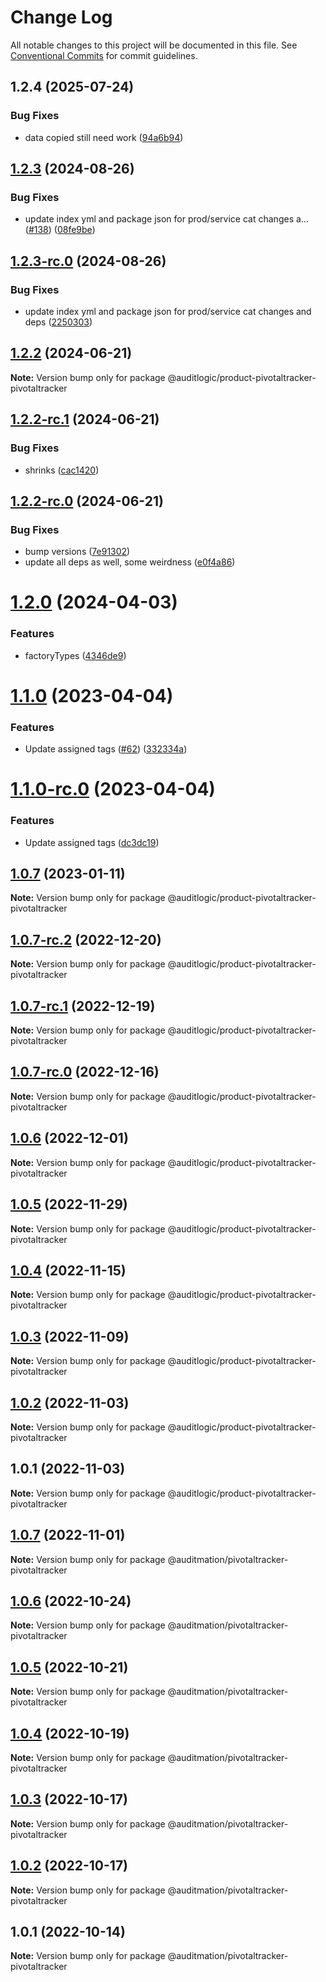 # Change Log

All notable changes to this project will be documented in this file.
See [Conventional Commits](https://conventionalcommits.org) for commit guidelines.

## 1.2.4 (2025-07-24)


### Bug Fixes

* data copied still need work ([94a6b94](https://github.com/zerobias-org/product/commit/94a6b942fb0516367548599d739529536132755a))





## [1.2.3](https://github.com/auditlogic/product/compare/@auditlogic/product-pivotaltracker-pivotaltracker@1.2.2...@auditlogic/product-pivotaltracker-pivotaltracker@1.2.3) (2024-08-26)


### Bug Fixes

* update index yml and package json for prod/service cat changes a… ([#138](https://github.com/auditlogic/product/issues/138)) ([08fe9be](https://github.com/auditlogic/product/commit/08fe9beb1c8457462a19bc69caa02e6212d97e1a))





## [1.2.3-rc.0](https://github.com/auditlogic/product/compare/@auditlogic/product-pivotaltracker-pivotaltracker@1.2.2...@auditlogic/product-pivotaltracker-pivotaltracker@1.2.3-rc.0) (2024-08-26)


### Bug Fixes

* update index yml and package json for prod/service cat changes and deps ([2250303](https://github.com/auditlogic/product/commit/225030363a363608240135b7ebed386b28f01e4b))





## [1.2.2](https://github.com/auditlogic/product/compare/@auditlogic/product-pivotaltracker-pivotaltracker@1.2.2-rc.1...@auditlogic/product-pivotaltracker-pivotaltracker@1.2.2) (2024-06-21)

**Note:** Version bump only for package @auditlogic/product-pivotaltracker-pivotaltracker





## [1.2.2-rc.1](https://github.com/auditlogic/product/compare/@auditlogic/product-pivotaltracker-pivotaltracker@1.2.2-rc.0...@auditlogic/product-pivotaltracker-pivotaltracker@1.2.2-rc.1) (2024-06-21)


### Bug Fixes

* shrinks ([cac1420](https://github.com/auditlogic/product/commit/cac14200fefcd8183ab69fe89a47bd3f70f563e9))





## [1.2.2-rc.0](https://github.com/auditlogic/product/compare/@auditlogic/product-pivotaltracker-pivotaltracker@1.2.0...@auditlogic/product-pivotaltracker-pivotaltracker@1.2.2-rc.0) (2024-06-21)


### Bug Fixes

* bump versions ([7e91302](https://github.com/auditlogic/product/commit/7e913023b8b312150ed7762c32fbbe616be71de5))
* update all deps as well, some weirdness ([e0f4a86](https://github.com/auditlogic/product/commit/e0f4a864714e2d3de6bbf3da014d5312fe53be2f))





# [1.2.0](https://github.com/auditlogic/product/compare/@auditlogic/product-pivotaltracker-pivotaltracker@1.1.0...@auditlogic/product-pivotaltracker-pivotaltracker@1.2.0) (2024-04-03)


### Features

* factoryTypes ([4346de9](https://github.com/auditlogic/product/commit/4346de92693aee892fccf725338ffc7b80ab182b))





# [1.1.0](https://github.com/auditlogic/product/compare/@auditlogic/product-pivotaltracker-pivotaltracker@1.0.7...@auditlogic/product-pivotaltracker-pivotaltracker@1.1.0) (2023-04-04)


### Features

* Update assigned tags ([#62](https://github.com/auditlogic/product/issues/62)) ([332334a](https://github.com/auditlogic/product/commit/332334ac1b4a57ff812914e70573c91539a06bf4))





# [1.1.0-rc.0](https://github.com/auditlogic/product/compare/@auditlogic/product-pivotaltracker-pivotaltracker@1.0.7...@auditlogic/product-pivotaltracker-pivotaltracker@1.1.0-rc.0) (2023-04-04)


### Features

* Update assigned tags ([dc3dc19](https://github.com/auditlogic/product/commit/dc3dc19fc1eed87cbc16dbdcf7131bf46ffcfbb7))





## [1.0.7](https://github.com/auditlogic/product/compare/@auditlogic/product-pivotaltracker-pivotaltracker@1.0.7-rc.2...@auditlogic/product-pivotaltracker-pivotaltracker@1.0.7) (2023-01-11)

**Note:** Version bump only for package @auditlogic/product-pivotaltracker-pivotaltracker





## [1.0.7-rc.2](https://github.com/auditlogic/product/compare/@auditlogic/product-pivotaltracker-pivotaltracker@1.0.6...@auditlogic/product-pivotaltracker-pivotaltracker@1.0.7-rc.2) (2022-12-20)

**Note:** Version bump only for package @auditlogic/product-pivotaltracker-pivotaltracker





## [1.0.7-rc.1](https://github.com/auditlogic/product/compare/@auditlogic/product-pivotaltracker-pivotaltracker@1.0.6...@auditlogic/product-pivotaltracker-pivotaltracker@1.0.7-rc.1) (2022-12-19)

**Note:** Version bump only for package @auditlogic/product-pivotaltracker-pivotaltracker





## [1.0.7-rc.0](https://github.com/auditlogic/product/compare/@auditlogic/product-pivotaltracker-pivotaltracker@1.0.6...@auditlogic/product-pivotaltracker-pivotaltracker@1.0.7-rc.0) (2022-12-16)

**Note:** Version bump only for package @auditlogic/product-pivotaltracker-pivotaltracker





## [1.0.6](https://github.com/auditlogic/product/compare/@auditlogic/product-pivotaltracker-pivotaltracker@1.0.5...@auditlogic/product-pivotaltracker-pivotaltracker@1.0.6) (2022-12-01)

**Note:** Version bump only for package @auditlogic/product-pivotaltracker-pivotaltracker





## [1.0.5](https://github.com/auditlogic/product/compare/@auditlogic/product-pivotaltracker-pivotaltracker@1.0.4...@auditlogic/product-pivotaltracker-pivotaltracker@1.0.5) (2022-11-29)

**Note:** Version bump only for package @auditlogic/product-pivotaltracker-pivotaltracker





## [1.0.4](https://github.com/auditlogic/product/compare/@auditlogic/product-pivotaltracker-pivotaltracker@1.0.3...@auditlogic/product-pivotaltracker-pivotaltracker@1.0.4) (2022-11-15)

**Note:** Version bump only for package @auditlogic/product-pivotaltracker-pivotaltracker





## [1.0.3](https://github.com/auditlogic/product/compare/@auditlogic/product-pivotaltracker-pivotaltracker@1.0.2...@auditlogic/product-pivotaltracker-pivotaltracker@1.0.3) (2022-11-09)

**Note:** Version bump only for package @auditlogic/product-pivotaltracker-pivotaltracker





## [1.0.2](https://github.com/auditlogic/product/compare/@auditlogic/product-pivotaltracker-pivotaltracker@1.0.1...@auditlogic/product-pivotaltracker-pivotaltracker@1.0.2) (2022-11-03)

**Note:** Version bump only for package @auditlogic/product-pivotaltracker-pivotaltracker





## 1.0.1 (2022-11-03)

**Note:** Version bump only for package @auditlogic/product-pivotaltracker-pivotaltracker





## [1.0.7](https://github.com/auditmation/store-content/compare/@auditmation/pivotaltracker-pivotaltracker@1.0.6...@auditmation/pivotaltracker-pivotaltracker@1.0.7) (2022-11-01)

**Note:** Version bump only for package @auditmation/pivotaltracker-pivotaltracker





## [1.0.6](https://github.com/auditmation/store-content/compare/@auditmation/pivotaltracker-pivotaltracker@1.0.5...@auditmation/pivotaltracker-pivotaltracker@1.0.6) (2022-10-24)

**Note:** Version bump only for package @auditmation/pivotaltracker-pivotaltracker





## [1.0.5](https://github.com/auditmation/store-content/compare/@auditmation/pivotaltracker-pivotaltracker@1.0.4...@auditmation/pivotaltracker-pivotaltracker@1.0.5) (2022-10-21)

**Note:** Version bump only for package @auditmation/pivotaltracker-pivotaltracker





## [1.0.4](https://github.com/auditmation/store-content/compare/@auditmation/pivotaltracker-pivotaltracker@1.0.3...@auditmation/pivotaltracker-pivotaltracker@1.0.4) (2022-10-19)

**Note:** Version bump only for package @auditmation/pivotaltracker-pivotaltracker





## [1.0.3](https://github.com/auditmation/store-content/compare/@auditmation/pivotaltracker-pivotaltracker@1.0.2...@auditmation/pivotaltracker-pivotaltracker@1.0.3) (2022-10-17)

**Note:** Version bump only for package @auditmation/pivotaltracker-pivotaltracker





## [1.0.2](https://github.com/auditmation/store-content/compare/@auditmation/pivotaltracker-pivotaltracker@1.0.1...@auditmation/pivotaltracker-pivotaltracker@1.0.2) (2022-10-17)

**Note:** Version bump only for package @auditmation/pivotaltracker-pivotaltracker





## 1.0.1 (2022-10-14)

**Note:** Version bump only for package @auditmation/pivotaltracker-pivotaltracker
